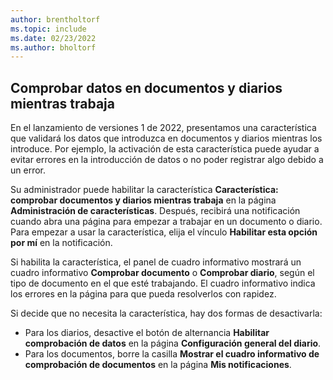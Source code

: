 ```yaml
---
author: brentholtorf
ms.topic: include
ms.date: 02/23/2022
ms.author: bholtorf
---
```

## Comprobar datos en documentos y diarios mientras trabaja

En el lanzamiento de versiones 1 de 2022, presentamos una característica que validará los datos que introduzca en documentos y diarios mientras los introduce. Por ejemplo, la activación de esta característica puede ayudar a evitar errores en la introducción de datos o no poder registrar algo debido a un error. 

Su administrador puede habilitar la característica **Característica: comprobar documentos y diarios mientras trabaja** en la página **Administración de características**. Después, recibirá una notificación cuando abra una página para empezar a trabajar en un documento o diario. Para empezar a usar la característica, elija el vínculo **Habilitar esta opción por mí** en la notificación. 

Si habilita la característica, el panel de cuadro informativo mostrará un cuadro informativo **Comprobar documento** o **Comprobar diario**, según el tipo de documento en el que esté trabajando. El cuadro informativo indica los errores en la página para que pueda resolverlos con rapidez.

Si decide que no necesita la característica, hay dos formas de desactivarla:

* Para los diarios, desactive el botón de alternancia **Habilitar comprobación de datos** en la página **Configuración general del diario**.
* Para los documentos, borre la casilla **Mostrar el cuadro informativo de comprobación de documentos** en la página **Mis notificaciones**.